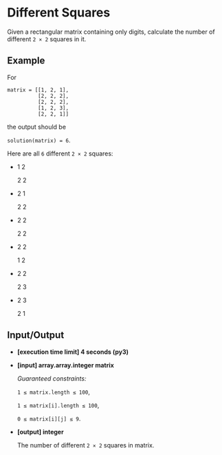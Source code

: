 # Different Squares

Given a rectangular matrix containing only digits, calculate the number of different `2 × 2` squares in it.

## Example

For
```
matrix = [[1, 2, 1],
          [2, 2, 2],
          [2, 2, 2],
          [1, 2, 3],
          [2, 2, 1]]
```
the output should be

`solution(matrix) = 6`.

Here are all `6` different `2 × 2` squares:

- 1 2

    2 2

- 2 1

    2 2

- 2 2

    2 2

- 2 2

    1 2

- 2 2

    2 3

- 2 3

    2 1

## Input/Output

- **[execution time limit] 4 seconds (py3)**

- **[input] array.array.integer matrix**

	*Guaranteed constraints:*

	`1 ≤ matrix.length ≤ 100`,

	`1 ≤ matrix[i].length ≤ 100`,

	`0 ≤ matrix[i][j] ≤ 9`.

- **[output] integer**

	The number of different `2 × 2` squares in matrix.
